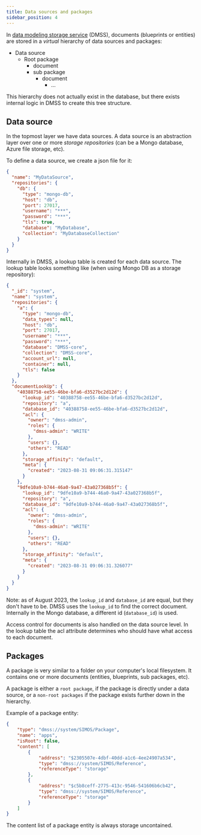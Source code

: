 ```yaml
---
title: Data sources and packages
sidebar_position: 4
---
```


In [data modeling storage service](https://github.com/equinor/data-modelling-storage-service) (DMSS), documents (blueprints or entities)
are stored in a _virtual_ hierarchy of data sources and packages:

* Data source
  * Root package    
    * document
    * sub package
      * document
        * ...


This hierarchy does not actually exist in the database, but there exists internal logic in DMSS to create this tree structure. 


## Data source
In the topmost layer we have data sources. A data source is an abstraction layer over one or more _storage repositories_ (can be a Mongo database, Azure file storage, etc).

To define a data source, we create a json file for it:
```json
{
  "name": "MyDataSource",
  "repositories": {
    "db": {
      "type": "mongo-db",
      "host": "db",
      "port": 27017,
      "username": "***",
      "password": "***",
      "tls": true,
      "database": "MyDatabase",
      "collection": "MyDatabaseCollection"
    }
  }
}
```

Internally in DMSS, a lookup table is created for each data source. The lookup table looks something like (when using Mongo DB as a storage repository):
```json
{
  "_id": "system",
  "name": "system",
  "repositories": {
    "a": {
      "type": "mongo-db",
      "data_types": null,
      "host": "db",
      "port": 27017,
      "username": "***",
      "password": "***",
      "database": "DMSS-core",
      "collection": "DMSS-core",
      "account_url": null,
      "container": null,
      "tls": false
    }
  },
  "documentLookUp": {
    "40388758-ee55-46be-bfa6-d3527bc2d12d": {
      "lookup_id": "40388758-ee55-46be-bfa6-d3527bc2d12d",
      "repository": "a",
      "database_id": "40388758-ee55-46be-bfa6-d3527bc2d12d",
      "acl": {
        "owner": "dmss-admin",
        "roles": {
          "dmss-admin": "WRITE"
        },
        "users": {},
        "others": "READ"
      },
      "storage_affinity": "default",
      "meta": {
        "created": "2023-08-31 09:06:31.315147"
      }
    },
    "9dfe10a9-b744-46a0-9a47-43a027368b5f": {
      "lookup_id": "9dfe10a9-b744-46a0-9a47-43a027368b5f",
      "repository": "a",
      "database_id": "9dfe10a9-b744-46a0-9a47-43a027368b5f",
      "acl": {
        "owner": "dmss-admin",
        "roles": {
          "dmss-admin": "WRITE"
        },
        "users": {},
        "others": "READ"
      },
      "storage_affinity": "default",
      "meta": {
        "created": "2023-08-31 09:06:31.326077"
      }
    }
  }
}
```

Note: as of August 2023, the `lookup_id` and `database_id` are equal, but they don't have to be. DMSS uses the `lookup_id` 
to find the correct document. Internally in the Mongo database, a different id (`database_id`) is used.

Access control for documents is also handled on the data source level.  In the lookup table the acl attribute determines 
who should have what access to each document.



## Packages
A package is very similar to a folder on your computer's local filesystem. It contains one or more documents (entities, blueprints, sub packages, etc).

A package is either a `root package`, if the package is directly under a data source, or a `non-root packages` if the package exists further down in the hierarchy.

Example of a package entity:
```json
{
    "type": "dmss://system/SIMOS/Package",
    "name": "apps",
    "isRoot": false,
    "content": [
        {
            "address": "$2305507e-4dbf-40dd-a1c6-4ee24907a534",
            "type": "dmss://system/SIMOS/Reference",
            "referenceType": "storage"
        },
        {
            "address": "$c5b8ceff-2775-413c-9546-541606b6cb42",
            "type": "dmss://system/SIMOS/Reference",
            "referenceType": "storage"
        }
    ]
}
```
The content list of a package entity is always storage uncontained. 
